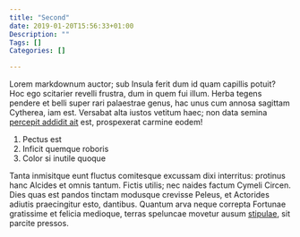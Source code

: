 ```yaml
---
title: "Second"
date: 2019-01-20T15:56:33+01:00
Description: ""
Tags: []
Categories: []

---
```


Lorem markdownum auctor; sub Insula ferit dum id quam capillis potuit? Hoc ego
scitarier revelli frustra, dum in quem fui illum. Herba tegens pendere et belli
super rari palaestrae genus, hac unus cum annosa sagittam Cytherea, iam est.
Versabat alta iustos vetitum haec; non data semina [percepit addidit
ait](http://in.net/mora) est, prospexerat carmine eodem!

1. Pectus est
2. Inficit quemque roboris
3. Color si inutile quoque

Tanta inmisitque eunt fluctus comitesque excussam dixi interritus: protinus hanc
Alcides et omnis tantum. Fictis utilis; nec naides factum Cymeli Circen. Dies
quas est pandos tinctam modusque crevisse Peleus, et Actorides adiutis
praecingitur esto, dantibus. Quantum arva neque correpta Fortunae gratissime et
felicia medioque, terras speluncae movetur ausum
[stipulae](http://concumbere-erat.io/), sit parcite pressos.